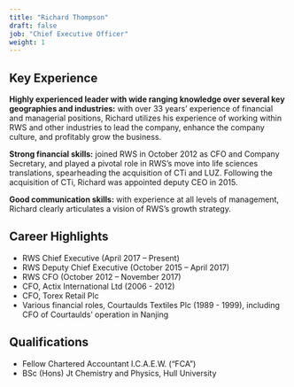 ```yaml
---
title: "Richard Thompson"
draft: false
job: "Chief Executive Officer"
weight: 1
---
```

## Key Experience

**Highly experienced leader with wide ranging knowledge over several key geographies and industries:** with over 33 years’ experience of financial and managerial positions, Richard utilizes his experience of working within RWS and other industries to lead the company, enhance the company culture, and profitably grow the business.

**Strong financial skills:** joined RWS in October 2012 as CFO and Company Secretary, and played a pivotal role in RWS’s move into life sciences translations, spearheading the acquisition of CTi and LUZ. Following the acquisition of CTi, Richard was appointed deputy CEO in 2015.

**Good communication skills:** with experience at all levels of management, Richard clearly articulates a vision of RWS’s growth strategy.

## Career Highlights
* RWS Chief Executive (April 2017 – Present)
* RWS Deputy Chief Executive (October 2015 – April 2017)
* RWS CFO (October 2012 – November 2017)
* CFO, Actix International Ltd (2006 - 2012)
* CFO, Torex Retail Plc
* Various financial roles, Courtaulds Textiles Plc (1989 - 1999), including CFO of Courtaulds’ operation in Nanjing

## Qualifications
* Fellow Chartered Accountant I.C.A.E.W. (“FCA”)
* BSc (Hons) Jt Chemistry and Physics, Hull University

